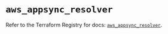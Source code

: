 # `aws_appsync_resolver`

Refer to the Terraform Registry for docs: [`aws_appsync_resolver`](https://registry.terraform.io/providers/hashicorp/aws/6.9.0/docs/resources/appsync_resolver).
